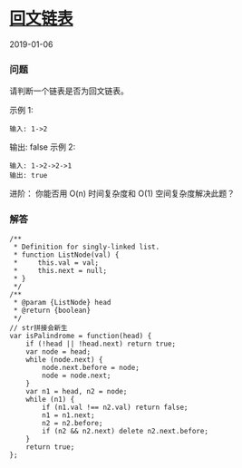 # [回文链表](https://leetcode-cn.com/problems/palindrome-linked-list)
2019-01-06
### 问题

请判断一个链表是否为回文链表。

示例 1:

```
输入: 1->2
```
输出: false
示例 2:

```
输入: 1->2->2->1
输出: true
```
进阶：
你能否用 O(n) 时间复杂度和 O(1) 空间复杂度解决此题？

### 解答

```
/**
 * Definition for singly-linked list.
 * function ListNode(val) {
 *     this.val = val;
 *     this.next = null;
 * }
 */
/**
 * @param {ListNode} head
 * @return {boolean}
 */
// str拼接会新生
var isPalindrome = function(head) {
    if (!head || !head.next) return true;
    var node = head;
    while (node.next) {
        node.next.before = node;
        node = node.next;
    }
    var n1 = head, n2 = node;
    while (n1) {
        if (n1.val !== n2.val) return false;
        n1 = n1.next;
        n2 = n2.before;
        if (n2 && n2.next) delete n2.next.before;
    }
    return true;
};
```